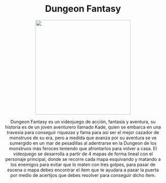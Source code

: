 <h1 align="center">
  <strong>Dungeon Fantasy</strong>
</h1>
<div align="center">
  <img align="center" height=300 src="https://github.com/juanpbueno7/Dungeon-Fantasy/blob/main/archivos/Portada%201.png"/>
</div>   
<p align="center">
  Dungeon Fantasy es un videojuego de acción, fantasía y aventura, su historia es de un joven aventurero llamado Kade, quien se embarca en una travesía para conseguir riquezas y fama para así ser el mejor cazador de monstruos de su era, pero a medida que avanza por su aventura se ve sumergido en un mar de pesadillas al adentrarse en la Dungeon de los monstruos más feroces teniendo que afrontarlos para volver a casa. 
El videojuego se desarrolla a partir de 4 mapas de forma lineal con el personaje principal, donde se recorre cada mapa esquivando y matando a los enemigos para evitar que lo maten con tres golpes, para pasar de escena o mapa debes encontrar el ítem que te ayudara a pasar la puerta por medio de acertijos que debes resolver para conseguir dicho ítem. 
 
</p>







